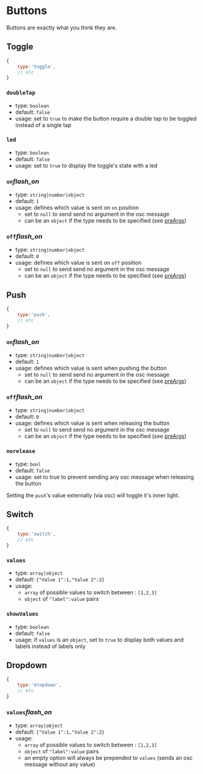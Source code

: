 # Buttons

Buttons are exactly what you think they are.



## Toggle
```js
{
    type:'toggle',
    // etc
}
```

### `doubleTap`
- type: `boolean`
- default: `false`
- usage: set to `true` to make the button require a double tap to be toggled instead of a single tap

### `led`
- type: `boolean`
- default: `false`
- usage: set to `true` to display the toggle's state with a led

### `on`<i class="md-icon" title="dynamic">flash_on</i>
- type: `string|number|object`
- default: `1`
- usage: defines which value is sent on `on` position
    - set to `null` to send send no argument in the osc message
    - can be an `object` if the type needs to be specified (see [preArgs](./widgets.md#preargs))

### `off`<i class="md-icon" title="dynamic">flash_on</i>
- type: `string|number|object`
- default: `0`
- usage: defines which value is sent on `off` position
    - set to `null` to send send no argument in the osc message
    - can be an `object` if the type needs to be specified (see [preArgs](./widgets.md#preargs))




## Push
```js
{
    type:'push',
    // etc
}
```

### `on`<i class="md-icon" title="dynamic">flash_on</i>
- type: `string|number|object`
- default: `1`
- usage: defines which value is sent when pushing the button
    - set to `null` to send send no argument in the osc message
    - can be an `object` if the type needs to be specified (see [preArgs](./widgets.md#preargs))

### `off`<i class="md-icon" title="dynamic">flash_on</i>
- type: `string|number|object`
- default: `0`
- usage: defines which value is sent when releasing the button
    - set to `null` to send send no argument in the osc message
    - can be an `object` if the type needs to be specified (see [preArgs](./widgets.md#preargs))

### `norelease`
- type: `bool`
- default: `false`
- usage: set to true to prevent sending any osc message when releasing the button

Setting the `push`'s value externally (via osc) will toggle it's inner light.




## Switch

```js
{
    type:'switch',
    // etc
}
```
### `values`
- type: `array|object`
- default: `{"Value 1":1,"Value 2":2}`
- usage:
    - `array` of possible values to switch between : `[1,2,3]`
    - `object` of `"label":value` pairs

### `showValues`
- type: `boolean`
- default: `false`
- usage: if `values` is an `object`, set to `true` to display both values and labels instead of labels only


## Dropdown
```js
{
    type:'dropdown',
    // etc
}
```

### `values`<i class="md-icon" title="dynamic">flash_on</i>
- type: `array|object`
- default: `{"Value 1":1,"Value 2":2}`
- usage:
    - `array` of possible values to switch between : `[1,2,3]`
    - `object` of `"label":value` pairs
    - an empty option will always be prepended to `values` (sends an osc message without any value)
